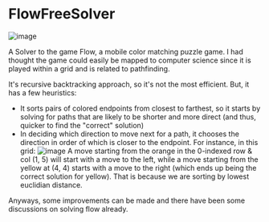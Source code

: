 # FlowFreeSolver

![image](https://user-images.githubusercontent.com/72232563/207208299-7717234a-e8ac-49a7-b596-ae33faa55613.png)


A Solver to the game Flow, a mobile color matching puzzle game. I had thought the game could easily be mapped to computer science since it is played within a grid and is related to pathfinding.

It's recursive backtracking approach, so it's not the most efficient. But, it has a few heuristics:
- It sorts pairs of colored endpoints from closest to farthest, so it starts by solving for paths that are likely to be shorter and more direct (and thus, quicker to find the "correct" solution)
- In deciding which direction to move next for a path, it chooses the direction in order of which is closer to the endpoint. For instance, in this grid:
![image](https://user-images.githubusercontent.com/72232563/207211814-3e1362f0-6d81-47e8-a2c3-8552976feb55.png)
A move starting from the orange in the 0-indexed row & col (1, 5) will start with a move to the left, while a move starting from the yellow at (4, 4) starts with a move to the right (which ends up being the correct solution for yellow). That is because we are sorting by lowest euclidian distance.

Anyways, some improvements can be made and there have been some discussions on solving flow already.
